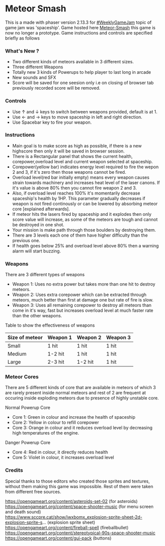 # Meteor Smash
This is a made with phaser version 2.13.3 for [#WeeklyGameJam](https://itch.io/jam/weekly-game-jam-118) topic of game jam was 'spaceship'. Game hosted here [Meteor-Smash](https://splintercell9dev.itch.io/meteor-smash) this game is now no longer a prototype. Game instructions and controls are specified briefly as follows

### What's New ?

  - Two different kinds of meteors available in 3 different sizes.
  - Three different Weapons
  - Totally new 3 kinds of Powerups to help player to last long in arcade
  - New sounds and SFX
  - Score will be saved for one seesion only i.e on closing of browser tab previously recorded score will be removed.

### Controls
   - Use &uarr; and &darr; keys to switch between weapons provided, default is at 1.
   - Use &larr; and &rarr; keys to move spaceship in left and right direction.
   - Use Spacebar key to fire your weapon.

### Instructions
   - Main goal is to make score as high as possible, if there is a new highscore then only it will be saved in browser session.
   - There is a Rectangular panel that shows the current health, corepower,overload level and current weapon selected at spaceship.
   - Corepower(yellow bar) indicates energy level required to fire the wepon 2 and 3, if it's zero then those weapons cannot be fired.
   - Overload level(red bar initially empty) means every weapon causes strain towards machinery and increases heat level of the laser canons. If it's value is above 80% then you cannot fire weapon 2 and 3.
   - Also, if overload level reaches 100% it's momentarily decrease spaceship's health by 1HP. This parameter gradually decreases if weapon is not fired continously or can be lowered by absorbing meteor core [explained afterwards].
   - If meteor hits the lasers fired by spaceship and it explodes then only score value will increase, as some of the meteors are tough and cannot be destroyed in one shot.
   - Your mission is make path through those boulders by destroying them.
   - There are 3 levels each one of them have higher difficulty than the previous one. 
   - If health goes below 25% and overload level above 80% then a warning alarm will start buzzing.

### Weapons
There are 3 different types of weapons
   
   - Weapon 1: Uses no extra power but takes more than one hit to destroy meteors. 
   - Weapon 2: Uses extra corepower which can be extracted through meteors, much better than first at damage one but rate of fire is slow.
   - Weapon 3: Uses all remaining corepower to destroy all meteors than come in it's way, fast but increases overload level at much faster rate than the other weapons.
 
Table to show the effectiveness of weapons

| Size of meteor | Weapon 1 | Weapon 2 | Weapon 3 |
| ------ | ------ | ------ | ------ |
| Small | 1 hit | 1 hit | 1 hit |
| Medium | 1-2 hit | 1 hit | 1 hit |
| Large | 2-3 hit | 1-2 hit | 1 hit |

### Meteor Cores

There are 5 different kinds of core that are available in meteors of which 3 are rarely present inside normal meteors and rest of 2 are frequent at occuring inside exploding meteors due to presence of highly unstable core.

Normal Powerup Core
   - Core 1: Green in colour and increase the health of spaceship
   - Core 2: Yellow in colour to refill corepower
   - Core 3: Orange in colour and it reduces overload level by decreasing high temperatures of the engine.

Danger Powerup Core
   - Core 4: Red in colour, it directly reduces health
   - Core 5: Violet in colour, it increases overload level

### Credits
Special thanks to those editors who created those sprites and textures, without them making this game was impossible. Rest of them were taken from different free sources.

https://opengameart.org/content/asteroids-set-02 (for asteroids) <br>
https://opengameart.org/content/space-shooter-music (for menu screen and death sound) <br>
https://www.sccpre.cat/show/iwxbomx_explosion-sprite-sheet-2d-explosion-sprite-s... (explosion sprite sheet) <br>
https://opengameart.org/content/fireball-spell (fireballbullet) <br>
https://opengameart.org/content/stereotypical-90s-space-shooter-music
https://opengameart.org/content/gui-pack (buttons)
